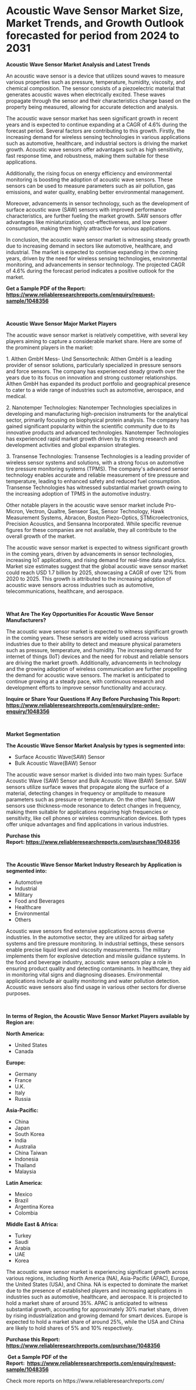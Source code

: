 <p><h1>Acoustic Wave Sensor Market Size, Market Trends, and Growth Outlook forecasted for period from 2024 to 2031</h1></p><p><strong>Acoustic Wave Sensor Market Analysis and Latest Trends</strong></p>
<p><p>An acoustic wave sensor is a device that utilizes sound waves to measure various properties such as pressure, temperature, humidity, viscosity, and chemical composition. The sensor consists of a piezoelectric material that generates acoustic waves when electrically excited. These waves propagate through the sensor and their characteristics change based on the property being measured, allowing for accurate detection and analysis.</p><p>The acoustic wave sensor market has seen significant growth in recent years and is expected to continue expanding at a CAGR of 4.6% during the forecast period. Several factors are contributing to this growth. Firstly, the increasing demand for wireless sensing technologies in various applications such as automotive, healthcare, and industrial sectors is driving the market growth. Acoustic wave sensors offer advantages such as high sensitivity, fast response time, and robustness, making them suitable for these applications.</p><p>Additionally, the rising focus on energy efficiency and environmental monitoring is boosting the adoption of acoustic wave sensors. These sensors can be used to measure parameters such as air pollution, gas emissions, and water quality, enabling better environmental management.</p><p>Moreover, advancements in sensor technology, such as the development of surface acoustic wave (SAW) sensors with improved performance characteristics, are further fueling the market growth. SAW sensors offer advantages like miniaturization, cost-effectiveness, and low power consumption, making them highly attractive for various applications.</p><p>In conclusion, the acoustic wave sensor market is witnessing steady growth due to increasing demand in sectors like automotive, healthcare, and industrial. The market is expected to continue expanding in the coming years, driven by the need for wireless sensing technologies, environmental monitoring, and advancements in sensor technology. The projected CAGR of 4.6% during the forecast period indicates a positive outlook for the market.</p></p>
<p><strong>Get a Sample PDF of the Report:&nbsp; <a href="https://www.reliableresearchreports.com/enquiry/request-sample/1048356">https://www.reliableresearchreports.com/enquiry/request-sample/1048356</a></strong></p>
<p>&nbsp;</p>
<p><strong>Acoustic Wave Sensor Major Market Players</strong></p>
<p><p>The acoustic wave sensor market is relatively competitive, with several key players aiming to capture a considerable market share. Here are some of the prominent players in the market:</p><p>1. Althen GmbH Mess- Und Sensortechnik: Althen GmbH is a leading provider of sensor solutions, particularly specialized in pressure sensors and force sensors. The company has experienced steady growth over the years due to its focus on innovation and strong customer relationships. Althen GmbH has expanded its product portfolio and geographical presence to cater to a wide range of industries such as automotive, aerospace, and medical.</p><p>2. Nanotemper Technologies: Nanotemper Technologies specializes in developing and manufacturing high-precision instruments for the analytical sector, primarily focusing on biophysical protein analysis. The company has gained significant popularity within the scientific community due to its innovative products and advanced technologies. Nanotemper Technologies has experienced rapid market growth driven by its strong research and development activities and global expansion strategies.</p><p>3. Transense Technologies: Transense Technologies is a leading provider of wireless sensor systems and solutions, with a strong focus on automotive tire pressure monitoring systems (TPMS). The company's advanced sensor technology enables accurate and reliable measurement of tire pressure and temperature, leading to enhanced safety and reduced fuel consumption. Transense Technologies has witnessed substantial market growth owing to the increasing adoption of TPMS in the automotive industry.</p><p>Other notable players in the acoustic wave sensor market include Pro-Micron, Vectron, Qualtre, Senseor Sas, Sensor Technology, Hawk Measurement Systems, Abracon, Boston Piezo-Optics, STMicroelectronics, Precision Acoustics, and Sensanna Incorporated. While specific revenue figures for these companies are not available, they all contribute to the overall growth of the market.</p><p>The acoustic wave sensor market is expected to witness significant growth in the coming years, driven by advancements in sensor technologies, increasing IoT applications, and rising demand for real-time data analytics. Market size estimates suggest that the global acoustic wave sensor market could reach USD 1.7 billion by 2025, showcasing a CAGR of over 12% from 2020 to 2025. This growth is attributed to the increasing adoption of acoustic wave sensors across industries such as automotive, telecommunications, healthcare, and aerospace.</p></p>
<p>&nbsp;</p>
<p><strong>What Are The Key Opportunities For Acoustic Wave Sensor Manufacturers?</strong></p>
<p><p>The acoustic wave sensor market is expected to witness significant growth in the coming years. These sensors are widely used across various industries due to their ability to detect and measure physical parameters such as pressure, temperature, and humidity. The increasing demand for internet of things (IoT) devices and the need for robust and reliable sensors are driving the market growth. Additionally, advancements in technology and the growing adoption of wireless communication are further propelling the demand for acoustic wave sensors. The market is anticipated to continue growing at a steady pace, with continuous research and development efforts to improve sensor functionality and accuracy.</p></p>
<p><strong>Inquire or Share Your Questions If Any Before Purchasing This Report: <a href="https://www.reliableresearchreports.com/enquiry/pre-order-enquiry/1048356">https://www.reliableresearchreports.com/enquiry/pre-order-enquiry/1048356</a></strong></p>
<p>&nbsp;</p>
<p><strong>Market Segmentation</strong></p>
<p><strong>The Acoustic Wave Sensor Market Analysis by types is segmented into:</strong></p>
<p><ul><li>Surface Acoustic Wave(SAW) Sensor</li><li>Bulk Acoustic Wave(BAW) Sensor</li></ul></p>
<p><p>The acoustic wave sensor market is divided into two main types: Surface Acoustic Wave (SAW) Sensor and Bulk Acoustic Wave (BAW) Sensor. SAW sensors utilize surface waves that propagate along the surface of a material, detecting changes in frequency or amplitude to measure parameters such as pressure or temperature. On the other hand, BAW sensors use thickness-mode resonance to detect changes in frequency, making them suitable for applications requiring high frequencies or sensitivity, like cell phones or wireless communication devices. Both types offer unique advantages and find applications in various industries.</p></p>
<p><strong>Purchase this Report:&nbsp;<a href="https://www.reliableresearchreports.com/purchase/1048356">https://www.reliableresearchreports.com/purchase/1048356</a></strong></p>
<p>&nbsp;</p>
<p><strong>The Acoustic Wave Sensor Market Industry Research by Application is segmented into:</strong></p>
<p><ul><li>Automotive</li><li>Industrial</li><li>Military</li><li>Food and Beverages</li><li>Healthcare</li><li>Environmental</li><li>Others</li></ul></p>
<p><p>Acoustic wave sensors find extensive applications across diverse industries. In the automotive sector, they are utilized for airbag safety systems and tire pressure monitoring. In industrial settings, these sensors enable precise liquid level and viscosity measurements. The military implements them for explosive detection and missile guidance systems. In the food and beverage industry, acoustic wave sensors play a role in ensuring product quality and detecting contaminants. In healthcare, they aid in monitoring vital signs and diagnosing diseases. Environmental applications include air quality monitoring and water pollution detection. Acoustic wave sensors also find usage in various other sectors for diverse purposes.</p></p>
<p>&nbsp;</p>
<p><strong>In terms of Region, the Acoustic Wave Sensor Market Players available by Region are:</strong></p>
<p>
    <p> <strong> North America: </strong>
        <ul>
            <li>United States</li>
            <li>Canada</li>
        </ul>
        </p> 
    <p> <strong> Europe: </strong>
        <ul>
            <li>Germany</li>
            <li>France</li>
            <li>U.K.</li>
            <li>Italy</li>
            <li>Russia</li>
        </ul>
        </p> 
    <p> <strong> Asia-Pacific: </strong>
        <ul>
            <li>China</li>
            <li>Japan</li>
            <li>South Korea</li>
            <li>India</li>
            <li>Australia</li>
            <li>China Taiwan</li>
            <li>Indonesia</li>
            <li>Thailand</li>
            <li>Malaysia</li>
        </ul>
        </p> 
    <p> <strong> Latin America: </strong>
        <ul>
            <li>Mexico</li>
            <li>Brazil</li>
            <li>Argentina Korea</li>
            <li>Colombia</li>
        </ul>
        </p> 
    <p> <strong> Middle East & Africa: </strong>
        <ul>
            <li>Turkey</li>
            <li>Saudi</li>
            <li>Arabia</li>
            <li>UAE</li>
            <li>Korea</li>
        </ul>
    </p>
    </p>
<p><p>The acoustic wave sensor market is experiencing significant growth across various regions, including North America (NA), Asia-Pacific (APAC), Europe, the United States (USA), and China. NA is expected to dominate the market due to the presence of established players and increasing applications in industries such as automotive, healthcare, and aerospace. It is projected to hold a market share of around 35%. APAC is anticipated to witness substantial growth, accounting for approximately 30% market share, driven by rising industrialization and growing demand for smart devices. Europe is expected to hold a market share of around 25%, while the USA and China are likely to hold shares of 5% and 10% respectively.</p></p>
<p><strong>Purchase this Report: <a href="https://www.reliableresearchreports.com/purchase/1048356">https://www.reliableresearchreports.com/purchase/1048356</a></strong></p>
<p>&nbsp;<strong>Get a Sample PDF of the Report:&nbsp;&nbsp;<a href="https://www.reliableresearchreports.com/enquiry/request-sample/1048356">https://www.reliableresearchreports.com/enquiry/request-sample/1048356</a></strong></p>
<p><strong></strong></p>
<p>Check more reports on https://www.reliableresearchreports.com/</p>